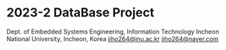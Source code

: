 # 2023-2 DataBase Project

Dept. of Embedded Systems Engineering, Information Technology
Incheon National University, Incheon, Korea
jiho264@inu.ac.kr
jiho264@naver.com